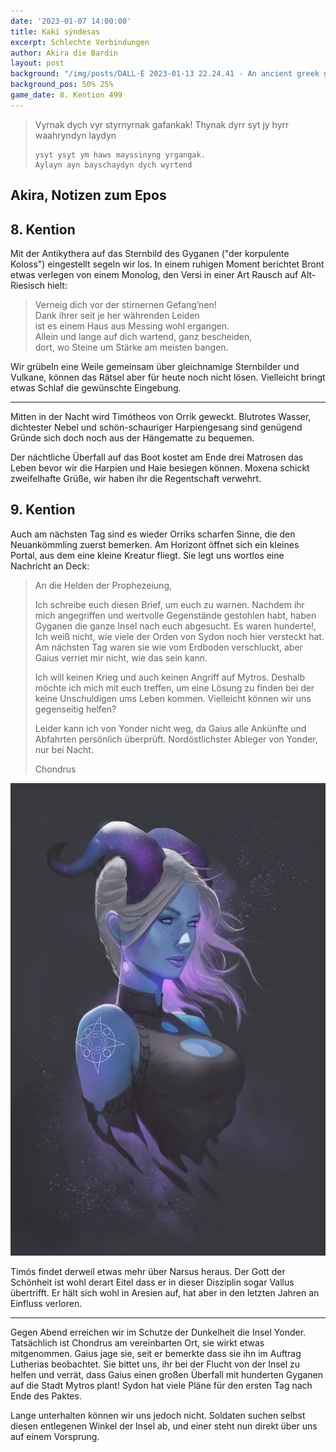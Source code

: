 ```yaml
---
date: '2023-01-07 14:00:00'
title: Kakí sýndesas
excerpt: Schlechte Verbindungen
author: Akira die Bardin
layout: post
background: "/img/posts/DALL·E 2023-01-13 22.24.41 - An ancient greek galley at sea that is being attacked by a group of harpies at night while the water turned red as sheep parts keep floating on the oc.png"
background_pos: 50% 25%
game_date: 8. Kention 499
---
```


<div class="rhyme">
  <blockquote>
    Vyrnak dych vyr styrnyrnak gafankak!
    Thynak dyrr syt jy hyrr waahryndyn laydyn

    ysyt ysyt ym haws mayssinyng yrgangak.
    Aylayn ayn bayschaydyn dych wyrtend
  </blockquote>
</div>

## Akira, Notizen zum Epos

## 8. Kention

Mit der Antikythera auf das Sternbild des Gyganen ("der korpulente Koloss") eingestellt segeln wir los. In einem ruhigen Moment berichtet Bront etwas verlegen von einem Monolog, den Versi in einer Art Rausch auf Alt-Riesisch hielt:

<blockquote>
Verneig dich vor der stirnernen Gefang’nen!
<br>
Dank ihrer seit je her währenden Leiden
<br>
ist es einem Haus aus Messing wohl ergangen.
<br>
Allein und lange auf dich wartend, ganz bescheiden,
<br>
dort, wo Steine um Stärke am meisten bangen.
</blockquote>

Wir grübeln eine Weile gemeinsam über gleichnamige Sternbilder und Vulkane, können das Rätsel aber für heute noch nicht lösen. Vielleicht bringt etwas Schlaf die gewünschte Eingebung.

---

<dall-emage style='--image-url: url("/img/posts/DALL·E 2023-01-13 22.25.38.png");'></dall-emage>

Mitten in der Nacht wird Timótheos von Orrik geweckt. Blutrotes Wasser, dichtester Nebel und schön-schauriger Harpiengesang sind genügend Gründe sich doch noch aus der Hängematte zu bequemen.

Der nächtliche Überfall auf das Boot kostet am Ende drei Matrosen das Leben bevor wir die Harpien und Haie besiegen können. Moxena schickt zweifelhafte Grüße, wir haben ihr die Regentschaft verwehrt.

## 9. Kention

Auch am nächsten Tag sind es wieder Orriks scharfen Sinne, die den Neuankömmling zuerst bemerken. Am Horizont öffnet sich ein kleines Portal, aus dem eine kleine Kreatur fliegt. Sie legt uns wortlos eine Nachricht an Deck:

> An die Helden der Prophezeiung,
>
> Ich schreibe euch diesen Brief, um euch zu warnen. Nachdem ihr mich angegriffen und wertvolle Gegenstände gestohlen habt, haben Gyganen die ganze Insel nach euch abgesucht. Es waren hunderte!, Ich weiß nicht, wie viele der Orden von Sydon noch hier versteckt hat. Am nächsten Tag waren sie wie vom Erdboden verschluckt, aber Gaius verriet mir nicht, wie das sein kann.
>
> Ich will keinen Krieg und auch keinen Angriff auf Mytros. Deshalb möchte ich mich mit euch treffen, um eine Lösung zu finden bei der keine Unschuldigen ums Leben kommen. Vielleicht können wir uns gegenseitig helfen?
>
> Leider kann ich von Yonder nicht weg, da Gaius alle Ankünfte und Abfahrten persönlich überprüft.
> Nordöstlichster Ableger von Yonder, nur bei Nacht.
>
> Chondrus

![Chondrus](/img/posts/chondrus.png)

Timós findet derweil etwas mehr über Narsus heraus. Der Gott der Schönheit ist wohl derart Eitel dass er in dieser Disziplin sogar Vallus übertrifft. Er hält sich wohl in Aresien auf, hat aber in den letzten Jahren an Einfluss verloren.

---

Gegen Abend erreichen wir im Schutze der Dunkelheit die Insel Yonder. Tatsächlich ist Chondrus am vereinbarten Ort, sie wirkt etwas mitgenommen. Gaius jage sie, seit er bemerkte dass sie ihn im Auftrag Lutherias beobachtet. Sie bittet uns, ihr bei der Flucht von der Insel zu helfen und verrät, dass Gaius einen großen Überfall mit hunderten Gyganen auf die Stadt Mytros plant! Sydon hat viele Pläne für den ersten Tag nach Ende des Paktes.

Lange unterhalten können wir uns jedoch nicht. Soldaten suchen selbst diesen entlegenen Winkel der Insel ab, und einer steht nun direkt über uns auf einem Vorsprung.
